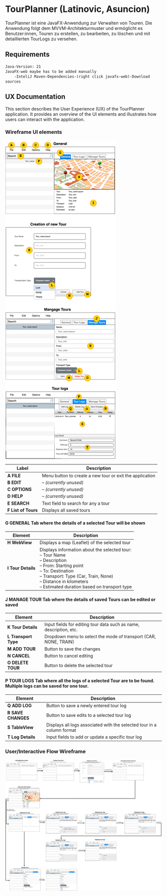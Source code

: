 # TourPlanner (Latinovic, Asuncion)

TourPlanner ist eine JavaFX-Anwendung zur Verwalten von Touren.
Die Anwendung folgt dem MVVM-Architekturmuster und ermöglicht es Benutzer:innen, Touren zu erstellen,
zu bearbeiten, zu löschen und mit detaillierten TourLogs zu versehen.

## Requirements
```
Java-Version: 21
JavaFX-web maybe has to be added manually 
    -InteliJ Maven-Dependencies-(right click javafx-web)-Download sources
```

## UX Documentation

This section describes the User Experience (UX) of the TourPlanner application.
It provides an overview of the UI elements and illustrates how users can interact with the application.

### Wireframe UI elements
![Picture UI elements](TPUIelements.png)

| Label               | Description                                              |
| ------------------- |----------------------------------------------------------|
| **A FILE**          | Menu button to create a new tour or exit the application |
| **B EDIT**          | – *(currently unused)*                                   |
| **C OPTIONS**       | – *(currently unused)*                                   |
| **D HELP**          | – *(currently unused)*                                   |
| **E SEARCH**        | Text field to search for any a tour                      |
| **F List of Tours** | Displays all saved tours                                 |

#### G GENERAL Tab where the details of a selected Tour will be shown  
| Element            | Description                                                                                                                                                                                                                                      |
|--------------------|--------------------------------------------------------------------------------------------------------------------------------------------------------------------------------------------------------------------------------------------------|
| **H WebView**      | Displays a map (Leaflet) of the selected tour                                                                                                                                                                                                    |
| **I Tour Details** | Displays information about the selected tour:<br>– Tour Name<br>– Description<br>– From: Starting point<br>– To: Destination<br>– Transport: Type (Car, Train, None)<br>– Distance in kilometers<br>– Estimated duration based on transport type |

#### J MANAGE TOUR Tab where the details of saved Tours can be edited or saved  
| Element              | Description                                                       |
| -------------------- |-------------------------------------------------------------------|
| **K Tour Details**   | Input fields for editing tour data such as name, description, etc. |
| **L Transport Type** | Dropdown menu to select the mode of transport (CAR, NONE, TRAIN)  |
| **M ADD TOUR**       | Button to save the changes                                        |
| **N CANCEL**         | Button to cancel editing                                          |
| **O DELETE TOUR**    | Button to delete the selected tour                    |

#### P TOUR LOGS	Tab where all the logs of a selected Tour are to be found. Multiple logs can be saved for one tour.  
| Element            | Description                                                            |
|--------------------| ---------------------------------------------------------------------- |
| **Q ADD LOG**      | Button to save a newly entered tour log                                |
| **R SAVE CHANGES** | Button to save edits to a selected tour log                            |
| **S TableView**    | Displays all logs associated with the selected tour in a column format |
| **T Log Details**  | Input fields to add or update a specific tour log                      |
 

### User/Interactive Flow Wireframe  
![Pic Wireframe](TPWireframe.png)






